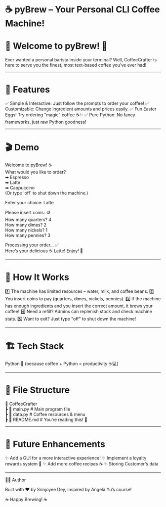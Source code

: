 # ☕ pyBrew – Your Personal CLI Coffee Machine!

# 🚀 Welcome to pyBrew! 🚀
Ever wanted a personal barista inside your terminal? Well, CoffeeCrafter is here to serve you the finest, most text-based coffee you’ve ever had!

---

# 🌟 Features

✅ Simple & Interactive: Just follow the prompts to order your coffee!
✅ Customizable: Change ingredient amounts and prices easily.
✅ Fun Easter Eggs! Try ordering "magic" coffee ☕✨
✅ Pure Python: No fancy frameworks, just raw Python goodness!


---

# 🎬 Demo

Welcome to pyBrew! ☕  
What would you like to order?  
➡ Espresso  
➡ Latte  
➡ Cappuccino  
(Or type 'off' to shut down the machine.)

Enter your choice: Latte

Please insert coins: 🪙  
How many quarters? 4  
How many dimes? 2  
How many nickels? 1  
How many pennies? 3  

Processing your order... ✅  
Here’s your delicious ☕ Latte! Enjoy! 🎉


---

# 🔧 How It Works

1️⃣ The machine has limited resources – water, milk, and coffee beans.
2️⃣ You insert coins to pay (quarters, dimes, nickels, pennies).
3️⃣ If the machine has enough ingredients and you insert the correct amount, it brews your coffee!
4️⃣ Need a refill? Admins can replenish stock and check machine stats.
5️⃣ Want to exit? Just type "off" to shut down the machine!


---

# 🏗️ Tech Stack

Python 🐍 (because coffee + Python = productivity ☕💻)

---

# 📜 File Structure

📂 CoffeeCrafter  
 ┣ 📜 main.py   # Main program file  
 ┣ 📜 data.py             # Coffee resources & menu  
 ┣ 📜 README.md           # You’re reading this! 📖


---

# 🔮 Future Enhancements

✨ Add a GUI for a more interactive experience!
✨ Implement a loyalty rewards system 🎁
✨ Add more coffee recipes ☕
✨ Storing Customer's data


---

👨‍💻 Author

Built with ❤️ by Srinjoyee Dey, inspired by Angela Yu’s course!

☕ Happy Brewing! ☕
